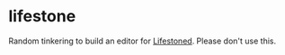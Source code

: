# lifestone

Random tinkering to build an editor for [Lifestoned](https://lifestoned.org/).
Please don't use this.
